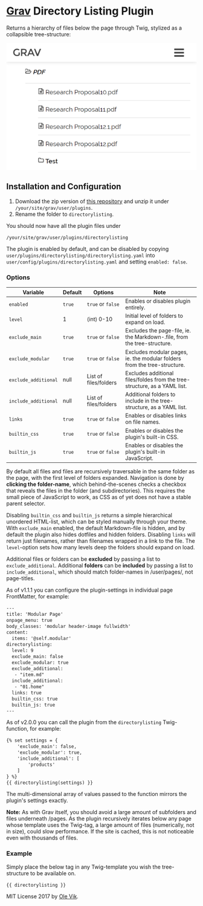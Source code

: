 # [Grav](http://getgrav.org/) Directory Listing Plugin

Returns a hierarchy of files below the page through Twig, stylized as a collapsible tree-structure:

![Directory Listing](./directorylisting.png)

## Installation and Configuration

1. Download the zip version of [this repository](https://github.com/OleVik/grav-plugin-directorylisting) and unzip it under `/your/site/grav/user/plugins`.
2. Rename the folder to `directorylisting`.

You should now have all the plugin files under

    /your/site/grav/user/plugins/directorylisting

The plugin is enabled by default, and can be disabled by copying `user/plugins/directorylisting/directorylisting.yaml` into `user/config/plugins/directorylisting.yaml` and setting `enabled: false`.

### Options

| Variable | Default | Options | Note |
|----------------|---------|-------------------|--------------------------------------------------------------------------|
| `enabled` | `true` | `true` or `false` | Enables or disables plugin entirely. |
| `level` | 1 | (int) 0-10 | Initial level of folders to expand on load. |
| `exclude_main` | `true` | `true` or `false` | Excludes the page-file, ie. the Markdown-.file, from the tree-structure. |
| `exclude_modular` | `true` | `true` or `false` | Excludes modular pages, ie. the modular folders from the tree-structure. |
| `exclude_additional` | null | List of files/folders | Excludes additional files/foldes from the tree-structure, as a YAML list. |
| `include_additional` | null | List of files/folders | Additional folders to include in the tree-structure, as a YAML list. |
| `links` | `true` | `true` or `false` | Enables or disables links on file names. |
| `builtin_css` | `true` | `true` or `false` | Enables or disables the plugin's built-in CSS. |
| `builtin_js` | `true` | `true` or `false` | Enables or disables the plugin's built-in JavaScript. |

By default all files and files are recursively traversable in the same folder as the page, with the first level of folders expanded. Navigation is done by **clicking the folder-name**, which behind-the-scenes checks a checkbox that reveals the files in the folder (and subdirectories). This requires the small piece of JavaScript to work, as CSS as of yet does not have a stable parent selector.

Disabling `builtin_css` and `builtin_js` returns a simple hierarchical unordered HTML-list, which can be styled manually through your theme. With `exclude_main` enabled, the default Markdown-file is hidden, and by default the plugin also hides dotfiles and hidden folders. Disabling `links` will return just filenames, rather than filenames wrapped in a link to the file. The `level`-option sets how many levels deep the folders should expand on load.

Additional files or folders can be **excluded** by passing a list to `exclude_additional`. Additional **folders** can be **included** by passing a list to `include_additional`, which should match folder-names in /user/pages/, not page-titles.

As of v1.1.1 you can configure the plugin-settings in individual page FrontMatter, for example:

```
---
title: 'Modular Page'
onpage_menu: true
body_classes: 'modular header-image fullwidth'
content:
  items: '@self.modular'
directorylisting:
  level: 9
  exclude_main: false
  exclude_modular: true
  exclude_additional:
   - "item.md"
  include_additional:
   - "01.home"
  links: true
  builtin_css: true
  builtin_js: true
---
```

As of v2.0.0 you can call the plugin from the `directorylisting` Twig-function, for example:

```
{% set settings = {
    'exclude_main': false, 
    'exclude_modular': true, 
    'include_additional': [
        'products'
    ]
} %}
{{ directorylisting(settings) }}
```

The multi-dimensional array of values passed to the function mirrors the plugin's settings exactly.

**Note:** As with Grav itself, you should avoid a large amount of subfolders and files underneath /pages. As the plugin recursively iterates below any page whose template uses the Twig-tag, a large amount of files (numerically, not in size), could slow performance. If the site is cached, this is not noticeable even with thousands of files.

### Example

Simply place the below tag in any Twig-template you wish the tree-structure to be available on.

```
{{ directorylisting }}
```

MIT License 2017 by [Ole Vik](http://github.com/olevik).
